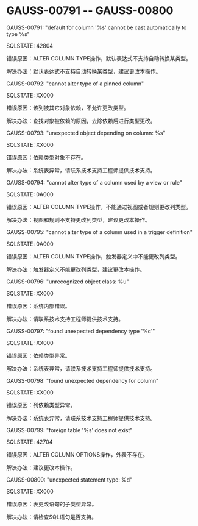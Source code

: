 # GAUSS-00791 -- GAUSS-00800<a name="ZH-CN_TOPIC_0302073001"></a>

GAUSS-00791: "default for column '%s' cannot be cast automatically to type %s"

SQLSTATE: 42804

错误原因：ALTER COLUMN TYPE操作，默认表达式不支持自动转换某类型。

解决办法：默认表达式不支持自动转换某类型，建议更改本操作。

GAUSS-00792: "cannot alter type of a pinned column"

SQLSTATE: XX000

错误原因：该列被其它对象依赖，不允许更改类型。

解决办法：查找对象被依赖的原因，去除依赖后进行类型更改。

GAUSS-00793: "unexpected object depending on column: %s"

SQLSTATE: XX000

错误原因：依赖类型对象不存在。

解决办法：系统表异常，请联系技术支持工程师提供技术支持。

GAUSS-00794: "cannot alter type of a column used by a view or rule"

SQLSTATE: 0A000

错误原因：ALTER COLUMN TYPE操作，不能通过视图或者规则更改列类型。

解决办法：视图和规则不支持更改列类型，建议更改本操作。

GAUSS-00795: "cannot alter type of a column used in a trigger definition"

SQLSTATE: 0A000

错误原因：ALTER COLUMN TYPE操作，触发器定义中不能更改列类型。

解决办法：触发器定义不能更改列类型，建议更改本操作。

GAUSS-00796: "unrecognized object class: %u"

SQLSTATE: XX000

错误原因：系统内部错误。

解决办法：请联系技术支持工程师提供技术支持。

GAUSS-00797: "found unexpected dependency type '%c'"

SQLSTATE: XX000

错误原因：依赖类型异常。

解决办法：系统表异常，请联系技术支持工程师提供技术支持。

GAUSS-00798: "found unexpected dependency for column"

SQLSTATE: XX000

错误原因：列依赖类型异常。

解决办法：系统表异常，请联系技术支持工程师提供技术支持。

GAUSS-00799: "foreign table '%s' does not exist"

SQLSTATE: 42704

错误原因：ALTER COLUMN OPTIONS操作，外表不存在。

解决办法：建议更改本操作。

GAUSS-00800: "unexpected statement type: %d"

SQLSTATE: XX000

错误原因：表更改语句的子类型异常。

解决办法：请检查SQL语句是否支持。
